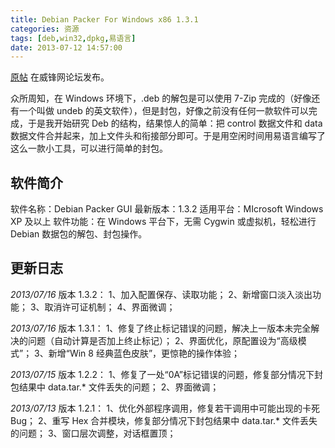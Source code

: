 ```yaml
---
title: Debian Packer For Windows x86 1.3.1
categories: 资源
tags: [deb,win32,dpkg,易语言]
date: 2013-07-12 14:57:00
---
```


[原帖][1] 在威锋网论坛发布。

众所周知，在 Windows 环境下，.deb 的解包是可以使用 7-Zip 完成的（好像还有一个叫做 undeb 的英文软件），但是封包，好像之前没有任何一款软件可以完成，于是我开始研究 Deb 的结构，结果惊人的简单：把 control 数据文件和 data 数据文件合并起来，加上文件头和衔接部分即可。于是用空闲时间用易语言编写了这么一款小工具，可以进行简单的封包。

软件简介
----

软件名称：Debian Packer GUI
最新版本：1.3.2
适用平台：MIcrosoft Windows XP 及以上
软件功能：在 Windows 平台下，无需 Cygwin 或虚拟机，轻松进行 Debian 数据包的解包、封包操作。

更新日志
----

*2013/07/16*
版本 1.3.2：
1、加入配置保存、读取功能；
2、新增窗口淡入淡出功能；
3、取消许可证机制；
4、界面微调；

*2013/07/16*
版本 1.3.1：
1、修复了终止标记错误的问题，解决上一版本未完全解决的问题（自动计算是否加上终止标记）；
2、界面优化，原配置设为“高级模式”；
3、新增“Win 8 经典蓝色皮肤”，更惊艳的操作体验；

*2013/07/15*
版本 1.2.2：
1、修复了一处“0A”标记错误的问题，修复部分情况下封包结果中 data.tar.* 文件丢失的问题；
2、界面微调；

*2013/07/13*
版本 1.2.1：
1、优化外部程序调用，修复若干调用中可能出现的卡死 Bug；
2、重写 Hex 合并模块，修复部分情况下封包结果中 data.tar.* 文件丢失的问题；
3、窗口层次调整，对话框置顶；


  [1]: http://bbs.feng.com/read-htm-tid-6671236.html
